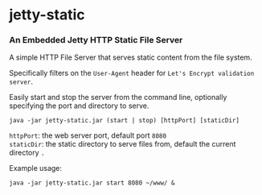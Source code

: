 # jetty-static
### An Embedded Jetty HTTP Static File Server

A simple HTTP File Server that serves static content from the file system.

Specifically filters on the `User-Agent` header for `Let's Encrypt validation server`.

Easily start and stop the server from the command line, optionally specifying the port and directory to serve.

    java -jar jetty-static.jar (start | stop) [httpPort] [staticDir]

  `httpPort`:   the web server port, default port `8080`  
  `staticDir`:  the static directory to serve files from, default the current directory `.`  

Example usage:

    java -jar jetty-static.jar start 8080 ~/www/ &

